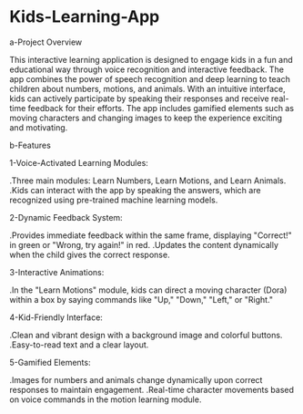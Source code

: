 # Kids-Learning-App
a-Project Overview

This interactive learning application is designed to engage kids in a fun and educational way through voice recognition and interactive feedback. The app combines the power of speech recognition and deep learning to teach children about numbers, motions, and animals. With an intuitive interface, kids can actively participate by speaking their responses and receive real-time feedback for their efforts. The app includes gamified elements such as moving characters and changing images to keep the experience exciting and motivating.

b-Features

1-Voice-Activated Learning Modules:

.Three main modules: Learn Numbers, Learn Motions, and Learn Animals.
.Kids can interact with the app by speaking the answers, which are recognized using pre-trained machine learning models.

2-Dynamic Feedback System:

.Provides immediate feedback within the same frame, displaying "Correct!" in green or "Wrong, try again!" in red.
.Updates the content dynamically when the child gives the correct response.

3-Interactive Animations:

.In the "Learn Motions" module, kids can direct a moving character (Dora) within a box by saying commands like "Up," "Down," "Left," or "Right."

4-Kid-Friendly Interface:

.Clean and vibrant design with a background image and colorful buttons.
.Easy-to-read text and a clear layout.

5-Gamified Elements:

.Images for numbers and animals change dynamically upon correct responses to maintain engagement.
.Real-time character movements based on voice commands in the motion learning module.

